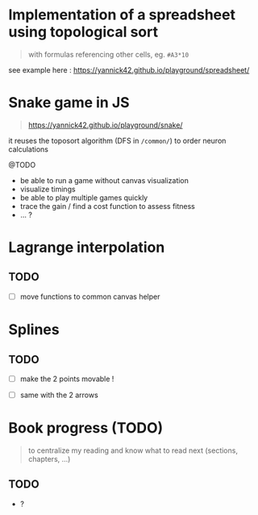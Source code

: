 # Implementation of a spreadsheet using topological sort
> with formulas referencing other cells, eg. `#A3*10`

see example here : https://yannick42.github.io/playground/spreadsheet/

# Snake game in JS
> https://yannick42.github.io/playground/snake/

it reuses the toposort algorithm (DFS in `/common/`) to order neuron calculations

@TODO
- be able to run a game without canvas visualization
- visualize timings
- be able to play multiple games quickly
- trace the gain / find a cost function to assess fitness
- ... ?


# Lagrange interpolation

## TODO
- [ ] move functions to common canvas helper


# Splines

## TODO
- [ ] make the 2 points movable !
- [ ] same with the 2 arrows


# Book progress (TODO)
> to centralize my reading and know what to read next (sections, chapters, ...)

## TODO
- ?

